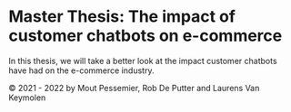 # Master Thesis: The impact of customer chatbots on e-commerce

In this thesis, we will take a better look at the impact customer chatbots have had on the e-commerce industry.

&copy; 2021 - 2022 by Mout Pessemier, Rob De Putter and Laurens Van Keymolen
